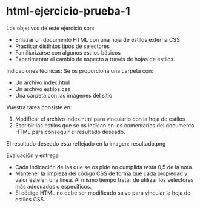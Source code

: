 # html-ejercicio-prueba-1

Los objetivos de este ejercicio son:
- Enlazar un documento HTML con una hoja de estilos externa CSS
- Practicar distintos tipos de selectores
- Familiarizarse con algunos estilos básicos
- Experimentar el cambio de aspecto a través de hojas de estilos.

Indicaciones técnicas:
Se os proporciona una carpeta con:
- Un archivo index.html
- Un archivo estilos.css
- Una carpeta con las imágenes del sitio


Vuestra tarea consiste en:
1. Modificar el archivo index.html para vincularlo con la hoja de estilos
2. Escribir los estilos que se os indican en los comentarios del documento HTML para
conseguir el resultado deseado.

El resultado deseado esta reflejado en la imagen: resultado.png

Evaluación y entrega
- Cada indicación de las que se os pide no cumplida resta 0,5 de la nota.
- Mantener la limpieza del código CSS de forma que cada propiedad y valor este en una línea. Al mismo tiempo tratar de utilizar los selectores más adecuados o específicos.
- El código HTML no debe ser modificado salvo para vincular la hoja de estilos CSS.
